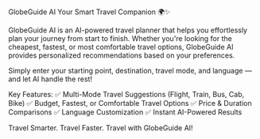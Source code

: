 GlobeGuide AI
Your Smart Travel Companion 🌍✨

GlobeGuide AI is an AI-powered travel planner that helps you effortlessly plan your journey from start to finish. Whether you're looking for the cheapest, fastest, or most comfortable travel options, GlobeGuide AI provides personalized recommendations based on your preferences.

Simply enter your starting point, destination, travel mode, and language — and let AI handle the rest!

Key Features:
✅ Multi-Mode Travel Suggestions (Flight, Train, Bus, Cab, Bike)
✅ Budget, Fastest, or Comfortable Travel Options
✅ Price & Duration Comparisons
✅ Language Customization
✅ Instant AI-Powered Results

Travel Smarter. Travel Faster. Travel with GlobeGuide AI!
